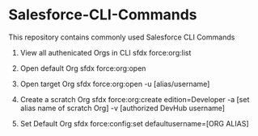 # Salesforce-CLI-Commands
This repository contains commonly used Salesforce CLI Commands

1. View all authenicated Orgs in CLI
sfdx force:org:list

2. Open default Org
sfdx force:org:open

3. Open target Org
sfdx force:org:open -u [alias/username]

4. Create a scratch Org
sfdx force:org:create edition=Developer -a [set alias name of scratch Org] -v [authorized DevHub username]

5. Set Default Org
sfdx force:config:set defaultusername=[ORG ALIAS]
